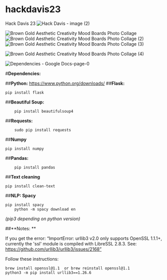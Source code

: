 # hackdavis23
Hack Davis 23
![Hack Davis - image (2)](https://github.com/ainekeenan/hackdavis23/assets/100050987/86986281-cf5e-4d85-ac94-d35ac18cc4d0)

![Brown Gold Aesthetic Creativity Mood Boards Photo Collage](https://github.com/ainekeenan/hackdavis23/assets/100050987/25fef853-f664-4769-99e7-f7bf8fbf5573)
![Brown Gold Aesthetic Creativity Mood Boards Photo Collage (2)](https://github.com/ainekeenan/hackdavis23/assets/100050987/f10c55e1-b0ce-4fee-ba5f-5cb088a51062)
![Brown Gold Aesthetic Creativity Mood Boards Photo Collage (3)](https://github.com/ainekeenan/hackdavis23/assets/100050987/ea41b011-fad0-4e67-9193-ccb53cbb7f04)


![Brown Gold Aesthetic Creativity Mood Boards Photo Collage (4)](https://github.com/ainekeenan/hackdavis23/assets/100050987/c980397e-df75-46cc-aa1c-7e53b23bff01)


![Dependencies - Google Docs-page-0](https://github.com/ainekeenan/hackdavis23/assets/100050987/6460dd11-7a36-4c2d-a03e-fc7915cde60a)



#**Dependencies:**

##**Python:** https://www.python.org/downloads/
##**Flask:**
```
pip install flask    
```
##**Beautiful Soup:**
```
 	pip install beautifulsoup4  
  ```
##**Requests:**
```
 	sudo pip install requests  
  ```
##**Numpy**
 ```
 pip install numpy
 ```
##**Pandas:**
```
 	pip install pandas
  ```
##**Text cleaning**
```
pip install clean-text
```
##**NLP: Spacy**
```
pip install spacy
 	python -m spacy download en
  ```

 *(pip3 depending on python version)*

##**Notes: **

If you get the error:
“ImportError: urllib3 v2.0 only supports OpenSSL 1.1.1+, currently the 'ssl' module is compiled with LibreSSL 2.8.3. See: https://github.com/urllib3/urllib3/issues/2168”
 
 Follow these instructions:
```
brew install openssl@1.1  or brew reinstall openssl@1.1
python3 -m pip install urllib3==1.26.6  
```


